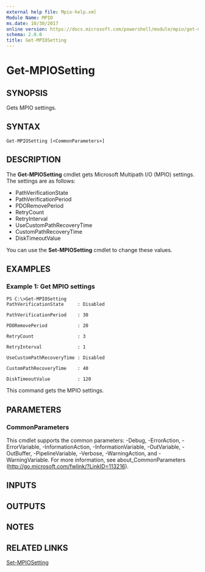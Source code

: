 ```yaml
---
external help file: Mpio-help.xml
Module Name: MPIO
ms.date: 10/30/2017
online version: https://docs.microsoft.com/powershell/module/mpio/get-mpiosetting?view=windowsserver2012r2-ps&wt.mc_id=ps-gethelp
schema: 2.0.0
title: Get-MPIOSetting
---
```


# Get-MPIOSetting

## SYNOPSIS
Gets MPIO settings.

## SYNTAX

```
Get-MPIOSetting [<CommonParameters>]
```

## DESCRIPTION
The **Get-MPIOSetting** cmdlet gets Microsoft Multipath I/O (MPIO) settings.
The settings are as follows: 

- PathVerificationState
- PathVerificationPeriod
- PDORemovePeriod
- RetryCount
- RetryInterval
- UseCustomPathRecoveryTime
- CustomPathRecoveryTime
- DiskTimeoutValue

You can use the **Set-MPIOSetting** cmdlet to change these values.

## EXAMPLES

### Example 1: Get MPIO settings
```
PS C:\>Get-MPIOSetting
PathVerificationState     : Disabled

PathVerificationPeriod    : 30

PDORemovePeriod           : 20

RetryCount                : 3

RetryInterval             : 1

UseCustomPathRecoveryTime : Disabled

CustomPathRecoveryTime    : 40

DiskTimeoutValue          : 120
```

This command gets the MPIO settings.

## PARAMETERS

### CommonParameters
This cmdlet supports the common parameters: -Debug, -ErrorAction, -ErrorVariable, -InformationAction, -InformationVariable, -OutVariable, -OutBuffer, -PipelineVariable, -Verbose, -WarningAction, and -WarningVariable. For more information, see about_CommonParameters (http://go.microsoft.com/fwlink/?LinkID=113216).

## INPUTS

## OUTPUTS

## NOTES

## RELATED LINKS

[Set-MPIOSetting](./Set-MPIOSetting.md)

